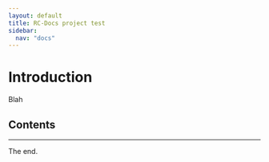 ```yaml
---
layout: default
title: RC-Docs project test
sidebar:
  nav: "docs"
---
```


# Introduction

Blah

## Contents



---
The end.
